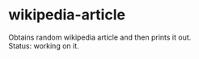 # wikipedia-article
Obtains random wikipedia article and then prints it out.<br>
Status: working on it.
